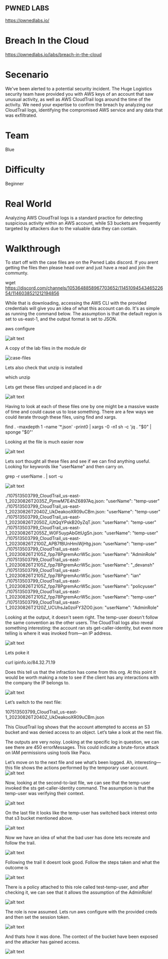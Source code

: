 ## PWNED LABS
https://pwnedlabs.io/

# Breach In the Cloud
https://pwnedlabs.io/labs/breach-in-the-cloud

# Secenario
We've been alerted to a potential security incident. The Huge Logistics security team have provided you with AWS keys of an account that saw unusual activity, as well as AWS CloudTrail logs around the time of the activity. We need your expertise to confirm the breach by analyzing our CloudTrail logs, identifying the compromised AWS service and any data that was exfiltrated.

# Team
Blue

# Difficulty
Beginner

# Real World
Analyzing AWS CloudTrail logs is a standard practice for detecting suspicious activity within an AWS account, while S3 buckets are frequently targeted by attackers due to the valuable data they can contain.

# Walkthrough
To start off with the case files are on the Pwned Labs discord. If you arent getting the files then please head over and just have a read and join the communty. 

<bash> wget https://discord.com/channels/1053648858967703652/1145109454346522654/1146038521212194856 <bash>

While that is downloading, accessing the AWS CLI with the provided credentials will give you an idea of what this account can do. It's as simple as running the command below. The assumption is that the default region is set to us-east-1, and the output format is set to JSON.

<bash>aws configure</bash>

![alt text](images/image-1.png)


A copy of the lab files in the module dir

![case-files](images/image.png)

Lets also check that unzip is installed 

<bash>which unzip</bash>

Lets get these files unziped and placed in a dir

![alt text](images/image-2.png)

Having to look at each of these files one by one might be a massive waste of time and could cause us to lose something. There are a few ways we could iterate through these files, using find and xargs.

<bash>find . -maxdepth 1 -name '*.json' -print0 | xargs -0 -n1 sh -c 'jq . "$0" | sponge "$0"'</bash>

Looking at the file is much easier now 

![alt text](images/image-3.png)

Lets sort thought all these files and see if we can find anything useful. Looking for keywords like "userName" and then carry on.

<bash>grep -r userName . | sort -u</bash>

![alt text](images/image-4.png)


./107513503799_CloudTrail_us-east-1_20230826T2035Z_PjmwM7E4hZ6897Aq.json:        "userName": "temp-user"
./107513503799_CloudTrail_us-east-1_20230826T2040Z_UkDeakooXR09uCBm.json:        "userName": "temp-user"
./107513503799_CloudTrail_us-east-1_20230826T2050Z_iUtQqYPskB20yZqT.json:        "userName": "temp-user"
./107513503799_CloudTrail_us-east-1_20230826T2055Z_W0F5uypAbGttUgSn.json:        "userName": "temp-user"
./107513503799_CloudTrail_us-east-1_20230826T2100Z_APB7fBUnHmiWjHtg.json:        "userName": "temp-user"
./107513503799_CloudTrail_us-east-1_20230826T2105Z_fpp78PgremAcrW5c.json:            "userName": "AdminRole"
./107513503799_CloudTrail_us-east-1_20230826T2105Z_fpp78PgremAcrW5c.json:        "userName": "_devansh"
./107513503799_CloudTrail_us-east-1_20230826T2105Z_fpp78PgremAcrW5c.json:        "userName": "ian"
./107513503799_CloudTrail_us-east-1_20230826T2105Z_fpp78PgremAcrW5c.json:        "userName": "policyuser"
./107513503799_CloudTrail_us-east-1_20230826T2105Z_fpp78PgremAcrW5c.json:        "userName": "temp-user"
./107513503799_CloudTrail_us-east-1_20230826T2120Z_UCUhsJa0zoFY3ZO0.json:            "userName": "AdminRole"

Looking at the output, it doesn't seem right. The temp-user doesn't follow the same convention as the other users. The CloudTrail logs also reveal something interesting: the account ran sts get-caller-identity, but even more telling is where it was invoked from—an IP address.

![alt text](images/image-5.png)

Lets poke it

<bash>curl ipinfo.io/84.32.71.19</bash>

Does this tell us that the infraction has come from this org. At this point it would be worth making a note to see if the client has any interactions with the company the IP belongs to.

![alt text](images/image-6.png)

Let’s switch to the next file:

107513503799_CloudTrail_us-east-1_20230826T2040Z_UkDeakooXR09uCBm.json

This CloudTrail log shows that the account attempted to access an S3 bucket and was denied access to an object. Let’s take a look at the next file.

The outputs are very noisy. Looking at the specific log in question, we can see there are 450 errorMessages. This could indicate a brute-force attack on IAM permissions using tools like Pacu.

Let’s move on to the next file and see what’s been logged. Ah, interesting—this file shows the actions performed by the temporary user account.
![alt text](images/image-7.png)

Now, looking at the second-to-last file, we can see that the temp-user invoked the sts get-caller-identity command. The assumption is that the temp-user was verifying their context.

![alt text](images/image-8.png)

On the last file it looks like the temp-user has switched back interest onto that s3 bucket mentioned above.

![alt text](images/image-9.png)

Now we have an idea of what the bad user has done lets recreate and follow the trail. 

![alt text](images/image-10.png)

Following the trail it doesnt look good. Follow the steps taken and what the outcome is

![alt text](images/image-11.png)

There is a policy attached to this role called test-temp-user, and after checking it, we can see that it allows the assumption of the AdminRole!

![alt text](images/image-12.png)

The role is now assumed. Lets run aws configure with the provided creds and then set the session token.

![alt text](image13.png)

And thats how it was done. The contect of the bucket have been exposed and the attacker has gained access.

![alt text](images/image-14.png)